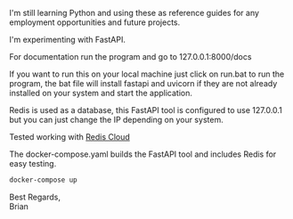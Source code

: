 I'm still learning Python and using these as reference guides for any employment opportunities and future projects.

I'm experimenting with FastAPI.

For documentation run the program and go to 127.0.0.1:8000/docs

If you want to run this on your local machine just click on run.bat to run the program, the bat file will install fastapi and uvicorn if they are not already installed on your system and start the application.

Redis is used as a database, this FastAPI tool is configured to use 127.0.0.1 but you can just change the IP depending on your system.

Tested working with [Redis Cloud](https://redis.io/cloud/)

The docker-compose.yaml builds the FastAPI tool and includes Redis for easy testing.
```bash
docker-compose up
```

Best Regards,<br/>
Brian
